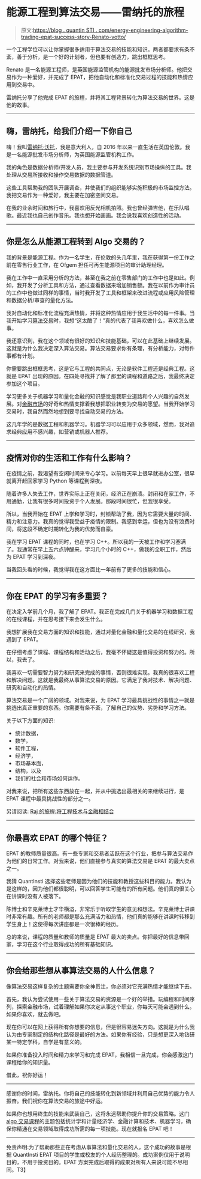 # 能源工程到算法交易——雷纳托的旅程

> 原文:[https://blog . quantin STI . com/energy-engineering-algorithm-trading-epat-success-story-Renato-votto/](https://blog.quantinsti.com/energy-engineering-algorithmic-trading-epat-success-story-renato-votto/)

一个工程学位可以让你掌握很多适用于算法交易的技能和知识。两者都要求有条不紊，善于分析，是一个好的计划者，但也要有创造力，跳出框框思考。

Renato 是一名能源工程师，是英国能源监管机构的能源批发市场分析师。他把交易作为一种爱好，并完成了 EPAT，把他自动化和标准化交易过程的技能和热情应用到交易中。

雷纳托分享了他完成 EPAT 的旅程，并将其工程背景转化为算法交易的世界。这是他的故事。

* * *

## 嗨，雷纳托，给我们介绍一下你自己

嗨！我叫[雷纳托·沃托](https://www.linkedin.com/in/renatovotto/)，我是意大利人，自 2016 年以来一直生活在英国伦敦。我是一名能源批发市场分析师，为英国能源监管机构工作。

我的角色是数据分析师/开发人员，我主要参与开发系统识别市场操纵的工具。我处理从交易所接收和操作交易数据的数据管道。

这些工具帮助我的团队开展调查，并使我们的组织能够实施积极的市场监控方法。我把交易作为一种爱好，我主要在加密空间交易。

在我的业余时间和旅行中，我喜欢用反光相机拍照。我也曾经弹吉他，在乐队唱歌。最近我也自己创作音乐。我也想开始画画。我会说我喜欢创造性的活动。

* * *

## 你是怎么从能源工程转到 Algo 交易的？

我的背景是能源工程。作为一名学生，在伦敦的头几年里，我在获得第一份工作之前在零售行业工作，在 Ofgem 担任可再生能源项目的审计助理经理。

我在工作中一直采用分析的方法，甚至在我之前在零售部门的工作中也是如此。例如，我开发了分析工具和方法，通过查看数据来增加销售额。我在以前作为审计员的工作中也做过同样的事情，当时我开发了工具和框架来改进流程或应用风险管理和数据分析/审查的量化方法。

我对自动化和标准化流程充满热情，并将这种热情应用于我生活中的每一件事。当我开始学习[算法交易](https://quantra.quantinsti.com/course/getting-started-with-algorithmic-trading)时，我想“这太酷了！”真的代表了我喜欢做什么，喜欢怎么做事。

我还意识到，我在这个领域有很好的知识和技能基础，可以在此基础上继续发展。这就是为什么我决定深入算法交易。算法交易要求你有条理，有分析能力，对每件事都有计划。

你需要跳出框框思考，这是它与工程的共同点，无论是软件工程还是经典工程。这就是 EPAT 出现的原因。在四处寻找并了解了那里的课程和道路之后，我最终决定参加这个项目。

学习更多关于机器学习和量化金融的知识感觉是我职业道路和个人兴趣的自然发展。对[金融市场](https://quantra.quantinsti.com/course/financial-time-series-analysis-trading)的好奇和热情支撑着我想把职业转变为交易的愿望。当我开始学习交易时，我自然而然地想到要寻找自动交易的方法。

这几年学的是数据工程和机器学习。机器学习可以应用于众多领域，然而，我对追求经典应用不感兴趣，如营销或机器人推荐。

* * *

## 疫情对你的生活和工作有什么影响？

在疫情之前，我渴望有空闲时间来专心学习。以前每天早上很早就进办公室，很早就离开赶回家学习 Python 等课程到深夜。

随着许多人失去工作，世界实际上正在关闭，经济正在崩溃。封闭和在家工作，不用通勤，让我有很多时间投资于个人发展。那段时间很忙，但我很享受。

所以，当我开始在 EPAT 上学和学习时，封锁帮助了我，因为它需要大量的时间、精力和注意力。我真的觉得我受益于疫情的限制。我感到幸运，但也为没有浪费时间，将这段不确定时期转化为我的优势而自豪。

我在学习 EPAT 课程的同时，也在学习 C++。所以我的一天被工作和学习塞满了。我通常在早上五六点钟醒来，学习几个小时的 C++，做我的全职工作，然后为 EPAT 学习到深夜。

当我回头看的时候，我觉得我在这方面比一年前有了更多的技能和信心。

* * *

## 你在 EPAT 的学习有多重要？

在决定入学前几个月，我了解了 EPAT。我正在完成几门关于机器学习和数据工程的在线课程，并在思考接下来会发生什么。

我想扩展我在交易方面的知识和技能，通过对量化金融和量化交易的在线研究，我遇到了 EPAT。

在仔细考虑了课程、课程结构和活动之后，我毫不怀疑这是值得投资和努力的。所以，我去了。

我喜欢一切需要智力努力和研究来完成的事情，否则很难实现。我真的很喜欢工程和解决问题。这就是我最终从事算法交易的原因。它满足了我对技术、解决问题、研究和自动化的热情。

算法交易是一个广阔的领域。对我来说，为 EPAT 学习最具挑战性的事情之一就是挑选出真正重要的东西。你需要有条不紊，了解自己的优势、劣势和学习方法。

关于以下方面的知识:

*   统计数据，
*   数学，
*   软件工程，
*   经济学，
*   市场基本面，
*   结构，以及
*   我们的社会和市场如何运作。

对我来说，把所有这些东西放在一起，并从中挑选出最相关的来继续进行，是 EPAT 课程中最具挑战性的部分之一。

另请阅读: [Raj 的旅程:将工程技术与金融相结合](/engineering-algorithmic-trading-epat-success-story-raj-mahajan/)

* * *

## 你最喜欢 EPAT 的哪个特征？

EPAT 的教师质量很高。有一些专家和交易者活跃在这个行业，把参与算法交易作为他们的日常工作。对我来说，他们直接参与真实的算法交易是 EPAT 的最大卖点之一。

我猜 QuantInsti 选择这些老师是因为他们的技能和教授这些科目的能力。我认为是这样的，因为他们都很聪明，可以回答学生可能有的所有问题。他们真的很关心在讲课时没有人被落下。

陈博士和辛克莱博士才华横溢，非常乐于听取学生的意见和想法。辛克莱博士讲课时非常有趣。所有的老师都是那么充满活力和热情，他们真的能够在讲课时转移到学生身上！这使得每次讲座都是一次很棒的经历。

总的来说，课程的质量和教师的质量是 EPAT 最大的卖点。你把最好的信息带回家，学习在这个行业取得成功的所有基础知识。

* * *

## 你会给那些想从事算法交易的人什么信息？

像算法交易这样复杂的主题需要你全神贯注，你必须对它充满热情才能继续下去。

首先，我认为尝试使用一些关于算法交易的资源是一个好的举措。玩编程和时间序列，探索金融市场，试着理解如果你决定从事这个职业，你每天可能会遇到什么。如果你喜欢，就去做吧。

现在你可以在网上获得所有你想要的信息，但是很容易迷失方向。这就是为什么我认为由专家制定的结构化路径是最好的方法。如果你有经验，只是想更深入地钻研某一特定学科，自学是有意义的。

如果你准备投入时间和精力来学习和完成 EPAT，我相信一旦完成，你会感激这门课程给你的知识量。

借此，祝你好运！

* * *

感谢你的时间，雷纳托。你将自己的技能转化到新领域并利用自己优势的能力令人振奋。我们祝你在算法交易的旅途中好运。

如果你也想用终生的技能来武装自己，这将永远帮助你提升你的交易策略。这门 [algo 交易课程](https://www.quantinsti.com/epat)的主题包括统计学和计量经济学、金融计算和技术、机器学习，确保你精通在交易领域取得成功所需的每一项技能。现在就报名 EPAT 吧！

* * *

免责声明:为了帮助那些正在考虑从事算法和量化交易的人，这个成功的故事是根据 QuantInsti EPAT 项目的学生或校友的个人经历整理的。成功案例仅用于说明目的，不用于投资目的。EPAT 方案完成后取得的成果对所有人来说可能不尽相同。T3】